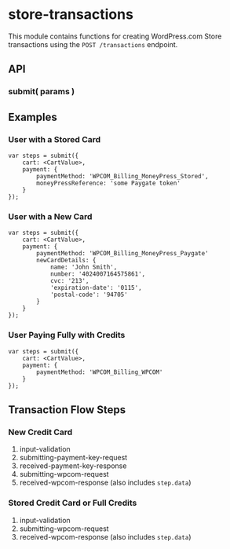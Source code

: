 store-transactions
==================

This module contains functions for creating WordPress.com Store transactions using the `POST /transactions` endpoint.

## API

### submit( params )

## Examples

### User with a Stored Card

```
var steps = submit({
	cart: <CartValue>,
	payment: {
		paymentMethod: 'WPCOM_Billing_MoneyPress_Stored',
		moneyPressReference: 'some Paygate token'
	}
});
```

### User with a New Card

```
var steps = submit({
	cart: <CartValue>,
	payment: {
		paymentMethod: 'WPCOM_Billing_MoneyPress_Paygate'
		newCardDetails: {
			name: 'John Smith',
			number: '4024007164575861',
			cvc: '213',
			'expiration-date': '0115',
			'postal-code': '94705'
		}
	}
});
```

### User Paying Fully with Credits

```
var steps = submit({
	cart: <CartValue>,
	payment: {
		paymentMethod: 'WPCOM_Billing_WPCOM'
	}
});
```

## Transaction Flow Steps

### New Credit Card
1. input-validation
2. submitting-payment-key-request
3. received-payment-key-response
4. submitting-wpcom-request
5. received-wpcom-response (also includes `step.data`)

### Stored Credit Card or Full Credits
1. input-validation
2. submitting-wpcom-request
3. received-wpcom-response (also includes `step.data`)
